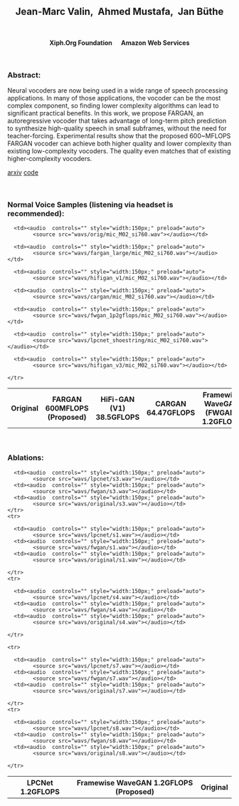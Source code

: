## <center>Jean-Marc Valin,&nbsp; Ahmed Mustafa,&nbsp; Jan Büthe</center>

<br>

<center><p><b>Xiph.Org Foundation &nbsp;&nbsp;&nbsp;&nbsp;   Amazon Web Services</b></p></center> 

<br>

### Abstract:
<p>Neural vocoders are now being used in a wide range of speech processing applications. In many of those applications, the vocoder can be the most complex component, so finding lower complexity algorithms can lead to significant practical benefits. In this work, we propose FARGAN, an autoregressive vocoder that takes advantage of long-term pitch prediction to synthesize high-quality speech in small subframes, without the need for teacher-forcing. Experimental results show that the proposed 600~MFLOPS FARGAN vocoder can achieve both higher quality and lower complexity than existing low-complexity vocoders. The quality even matches that of existing higher-complexity vocoders.</p>


<p><a href="https://2023.ieeeicassp.org/"> arxiv</a> <a href="https://gitlab.xiph.org/xiph/opus/-/tree/main/dnn/torch/fargan?ref_type=heads">code</a></p>

<br> 


### Normal Voice Samples (listening via headset is recommended):

<table align="center"  style="text-align: center;">
  <thead>
    <tr>
      <th style="text-align: center;">Original</th>
      <th style="text-align: center;">FARGAN 600MFLOPS (Proposed)</th>
      <th style="text-align: center;">HiFi-GAN (V1) 38.5GFLOPS</th>
      <th style="text-align: center;">CARGAN 64.47GFLOPS</th>
      <th style="text-align: center;">Framewise WaveGAN (FWGAN) 1.2GFLOPS</th>
      <th style="text-align: center;">LPCNet 2.8GFLOPS</th>
      <th style="text-align: center;">HiFi-GAN (V3) 2.8GFLOPS</th>
    </tr>
  </thead>
  <tbody>
    <tr>
      
      <td><audio  controls="" style="width:150px;" preload="auto">
            <source src="wavs/orig/mic_M02_si760.wav"></audio></td>

      <td><audio  controls="" style="width:150px;" preload="auto">
            <source src="wavs/fargan_large/mic_M02_si760.wav"></audio></td>

      <td><audio  controls="" style="width:150px;" preload="auto">
            <source src="wavs/hifigan_v1/mic_M02_si760.wav"></audio></td>

      <td><audio  controls="" style="width:150px;" preload="auto">
            <source src="wavs/cargan/mic_M02_si760.wav"></audio></td>

      <td><audio  controls="" style="width:150px;" preload="auto">
            <source src="wavs/fwgan_1p2gflops/mic_M02_si760.wav"></audio></td>

      <td><audio  controls="" style="width:150px;" preload="auto">
            <source src="wavs/lpcnet_shoestring/mic_M02_si760.wav"></audio></td>

      <td><audio  controls="" style="width:150px;" preload="auto">
            <source src="wavs/hifigan_v3/mic_M02_si760.wav"></audio></td>

    </tr>

    
  </tbody>
</table>

<br>

### Ablations:

<table align="center"  style="text-align: center;">
  <thead>
    <tr>
      <th style="text-align: center;">LPCNet 1.2GFLOPS</th>
      <th style="text-align: center;">Framewise WaveGAN 1.2GFLOPS (Proposed)</th>
      <th style="text-align: center;">Original</th>
    </tr>
  </thead>
  <tbody>
      <tr>
      
      <td><audio  controls="" style="width:150px;" preload="auto">
            <source src="wavs/lpcnet/s3.wav"></audio></td>
      <td><audio  controls="" style="width:150px;" preload="auto">
            <source src="wavs/fwgan/s3.wav"></audio></td>
      <td><audio  controls="" style="width:150px;" preload="auto">
            <source src="wavs/original/s3.wav"></audio></td>
    </tr>
    <tr>
    
      <td><audio  controls="" style="width:150px;" preload="auto">
            <source src="wavs/lpcnet/s1.wav"></audio></td>
      <td><audio  controls="" style="width:150px;" preload="auto">
            <source src="wavs/fwgan/s1.wav"></audio></td>
      <td><audio  controls="" style="width:150px;" preload="auto">
            <source src="wavs/original/s1.wav"></audio></td>

    </tr>
    <tr>
     
      <td><audio  controls="" style="width:150px;" preload="auto">
            <source src="wavs/lpcnet/s4.wav"></audio></td>
      <td><audio  controls="" style="width:150px;" preload="auto">
            <source src="wavs/fwgan/s4.wav"></audio></td>
      <td><audio  controls="" style="width:150px;" preload="auto">
            <source src="wavs/original/s4.wav"></audio></td>

    </tr>
    
    <tr>
     
      <td><audio  controls="" style="width:150px;" preload="auto">
            <source src="wavs/lpcnet/s7.wav"></audio></td>
      <td><audio  controls="" style="width:150px;" preload="auto">
            <source src="wavs/fwgan/s7.wav"></audio></td>
      <td><audio  controls="" style="width:150px;" preload="auto">
            <source src="wavs/original/s7.wav"></audio></td>

    </tr>
    <tr>
     
      <td><audio  controls="" style="width:150px;" preload="auto">
            <source src="wavs/lpcnet/s8.wav"></audio></td>
      <td><audio  controls="" style="width:150px;" preload="auto">
            <source src="wavs/fwgan/s8.wav"></audio></td>
      <td><audio  controls="" style="width:150px;" preload="auto">
            <source src="wavs/original/s8.wav"></audio></td>

    </tr>
    
  </tbody>
</table>
